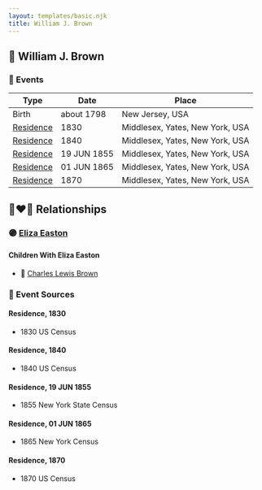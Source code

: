 ```yaml
---
layout: templates/basic.njk
title: William J. Brown
---
```

## 🔵 William J. Brown

### 📆 Events

Type | Date | Place
------ | ------ | ------
Birth | about 1798 | New Jersey, USA
[Residence](#event-1) | 1830 | Middlesex, Yates, New York, USA
[Residence](#event-2) | 1840 | Middlesex, Yates, New York, USA
[Residence](#event-3) | 19 JUN 1855 | Middlesex, Yates, New York, USA
[Residence](#event-4) | 01 JUN 1865 | Middlesex, Yates, New York, USA
[Residence](#event-5) | 1870 | Middlesex, Yates, New York, USA

## 👩‍❤️‍👨 Relationships

### 🟣 [Eliza Easton](/people/2/29447626)

#### Children With Eliza Easton
* 🔵 [Charles Lewis Brown](/people/7/70538697)
### 📰 Event Sources

#### <a id="event-1"></a> Residence, 1830
* 1830 US Census

#### <a id="event-2"></a> Residence, 1840
* 1840 US Census

#### <a id="event-3"></a> Residence, 19 JUN 1855
* 1855 New York State Census

#### <a id="event-4"></a> Residence, 01 JUN 1865
* 1865 New York Census

#### <a id="event-5"></a> Residence, 1870
* 1870 US Census